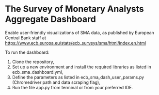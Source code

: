 # The Survey of Monetary Analysts Aggregate Dashboard

Enable user-friendly visualizations of SMA data, as published by European Central Bank staff at https://www.ecb.europa.eu/stats/ecb_surveys/sma/html/index.en.html

To run the dashboard:

1) Clone the repository,
2) Set up a new environment and install the required libraries as listed in ecb_sma_dashboard.yml,
3) Define the parameters as listed in ecb_sma_dash_user_params.py (Chromedriver path and data scraping flag),
4) Run the file app.py from terminal or from your preferred IDE.